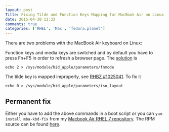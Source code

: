 ```yaml
---
layout: post
Title: Fixing Tilde and Function Keys Mapping for MacBook Air on Linux
date: 2015-04-30 11:33
comments: true
categories: ['RHEL', 'Mac', 'fedora.planet']
---
```


Thera are two problems with the MacBook Air keyboard on Linux:

Function keys and media keys are switched and by default you have to
press Fn+F5 in order to refresh a browser page. The 
[solution](https://chaidarun.com/fedora-mbp) is

    echo 2 > /sys/module/hid_apple/parameters/fnmode

The tilde key is mapped improperly, see 
[RHBZ #1025041](https://bugzilla.redhat.com/show_bug.cgi?id=1025041#c2).
To fix it

    echo 0 > /sys/module/hid_apple/parameters/iso_layout

Permanent fix
-------------

Either you have to add the above commands in a boot script or you can
`yum install mba-kbd-fix` from my
[Macbook Air RHEL 7 repository](/blog/2015/04/29/rhel-7-repository-for-macbook-air/).
The RPM source can be found [here](https://github.com/atodorov/mba-kbd-fix).
